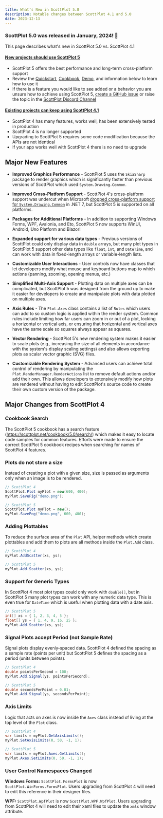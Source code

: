 ```yaml
---
title: What's New in ScottPlot 5.0
description: Notable changes between ScottPlot 4.1 and 5.0
date: 2023-12-13
---
```


<div class='mt-3'>
<h3 class='m-0'>ScottPlot 5.0 was released in January, 2024! 🚀</h3>
<p>This page describes what's new in ScottPlot 5.0 vs. ScottPlot 4.1</p>
</div>

<div class="alert alert-primary my-5" role="alert" id="new-projects-should-use-scottplot-5">
    <h4 class="alert-heading my-0">
        <a href ='#new-projects-should-use-scottplot-5'>
            New projects should use ScottPlot 5
        </a>
    </h4>
    <ul class='my-0' id="existing-projects-can-keep-using-scottplot-4">
        <li>ScottPlot 5 offers the best performance and long-term cross-platform support</li>
        <li>Review the <a href='/quickstart'>Quickstart</a>, <a href='/cookbook/5.0/'>Cookbook</a>, <a href='/demo'>Demo</a>, and information below to learn how to use it</li>
        <li>If there is a feature you would like to see added or a behavior you are unsure how to achieve using ScottPlot 5, <a href='https://github.com/ScottPlot/ScottPlot/issues'>create a GitHub issue</a> or raise the topic in the <a href='/discord'>ScottPlot Discord Channel</a></li>
    </ul>
</div>

<div class="alert alert-success my-5" role="alert">
    <h4 class="alert-heading my-0">
        <a href='#existing-projects-can-keep-using-scottplot-4'>
            Existing projects can keep using ScottPlot 4.1
        </a>
    </h4>
    <ul class='my-0'>
        <li>ScottPlot 4 has many features, works well, has been extensively tested in production</li>
        <li>ScottPlot 4 is no longer supported</li>
        <li>Upgrading to ScottPlot 5 requires some code modification because the APIs are not identical</li>
        <li>If your app works well with ScottPlot 4 there is no need to upgrade</li>
    </ul>
</div>

## Major New Features

* **Improved Graphics Performance** - ScottPlot 5 uses the `SkiaSharp` package to render graphics which is significantly faster than previous versions of ScottPlot which used `System.Drawing.Common`.

* **Improved Cross-Platform Support** - ScottPlot 4's cross-platform support was undercut when Microsoft [dropped cross-platform support for `System.Drawing.Common`](https://learn.microsoft.com/en-us/dotnet/core/compatibility/core-libraries/6.0/system-drawing-common-windows-only) in .NET 7, but ScottPlot 5 is supported on all platforms.

* **Packages for Additional Platforms** - In addition to supporting Windows Forms, WPF, Avalonia, and Eto, ScottPlot 5 now supports WinUI, Android, Uno Platform and Blazor!

* **Expanded support for various data types** - Previous versions of ScottPlot could only display data in `double` arrays, but many plot types in ScottPlot 5 support other data types like `float`, `int`, and `DateTime`, and can work with data in fixed-length arrays or variable-length lists.

* **Customizable User Interactions** - User controls now have classes that let developers modify what mouse and keyboard buttons map to which actions (panning, zooming, opening menus, etc.)

* **Simplified Multi-Axis Support** - Plotting data on multiple axes can be complicated, but ScottPlot 5 was designed from the ground up to make it easier for developers to create and manipulate plots with data plotted on multiple axes.

* **Axis Rules** - The `Plot.Axes` class contains a list of `Rules` which users can add to so custom logic is applied within the render system. Common rules include limiting how far users can zoom in or out of a plot, locking a horizontal or vertical axis, or ensuring that horizontal and vertical axes have the same scale so squares always appear as squares.

* **Vector Rendering** - ScottPlot 5's new rendering system makes it easier to scale plots (e.g., increasing the size of all elements in accordance with the system's display scaling settings) and also allows exporting plots as scalar vector graphic (SVG) files.

* **Customizable Rendering System** - Advanced users can achieve total control of rendering by manipulating the `Plot.RenderManager.RenderActions` list to remove default actions and/or add their own. This allows developers to extensively modify how plots are rendered without having to edit ScottPlot's source code to create their own custom version of the package.

## Major Changes from ScottPlot 4

### Cookbook Search

The ScottPlot 5 cookbook has a search feature (https://scottplot.net/cookbook/5.0/search/) which makes it easy to locate code samples for common features. Efforts were made to ensure the correct ScottPlot 5 cookbook recipes when searching for names of ScottPlot 4 features.

### Plots do not store a size

Instead of creating a plot with a given size, size is passed as arguments only when an image is to be rendered.

```cs
// ScottPlot 4
ScottPlot.Plot myPlot = new(600, 400);
myPlot.SaveFig("demo.png");
```

```cs
// ScottPlot 5
ScottPlot.Plot myPlot = new();
myPlot.SavePng("demo.png", 600, 400);
```

### Adding Plottables

To reduce the surface area of the `Plot` API, helper methods which create plottables and add them to plots are all methods inside the `Plot.Add` class.

```cs
// ScottPlot 4
myPlot.AddScatter(xs, ys);
```

```cs
// ScottPlot 5
myPlot.Add.Scatter(xs, ys);
```

### Support for Generic Types

In ScottPlot 4 most plot types could only work with `double[]`, but in ScottPlot 5 many plot types can work with any numeric data type. This is even true for `DateTime` which is useful when plotting data with a date axis.

```cs
// ScottPlot 5
int[] xs = { 1, 2, 3, 4, 5 };
float[] ys = { 1, 4, 9, 16, 25 };
myPlot.Add.Scatter(xs, ys);
```

### Signal Plots accept Period (not Sample Rate)

Signal plots display evenly-spaced data. ScottPlot 4 defined the spacing as a sample rate (points per unit) but ScottPlot 5 defines the spacing as a period (units between points).

```cs
// ScottPlot 4
double pointsPerSecond = 100;
myPlot.Add.Signal(ys, pointsPerSecond);
```

```cs
// ScottPlot 5
double secondsPerPoint = 0.01;
myPlot.Add.Signal(ys, secondsPerPoint);
```

### Axis Limits

Logic that acts on axes is now inside the `Axes` class instead of living at the top level of the `Plot` class.

```cs
// ScottPlot 4
var limits = myPlot.GetAxisLimits();
myPlot.SetAxisLimits(0, 50, -1, 1);
```

```cs
// ScottPlot 5
var limits = myPlot.Axes.GetLimits();
myPlot.Axes.SetLimits(0, 50, -1, 1);
```

### User Control Namespaces Changed

**Windows Forms:** `ScottPlot.FormsPlot` is now `ScottPlot.WinForms.FormsPlot`. Users upgrading from ScottPlot 4 will need to edit this reference in their designer files.

**WPF:** `ScottPlot.WpfPlot` is now `ScottPlot.WPF.WpfPlot`. Users upgrading from ScottPlot 4 will need to edit their xaml files to update the `xmls` window attribute.